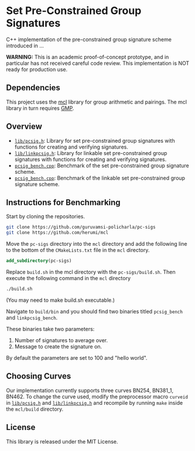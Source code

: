 # Set Pre-Constrained Group Signatures

C++ implementation of the pre-constrained group signature scheme introduced in ...

**WARNING:** This is an academic proof-of-concept prototype, and in particular has not received careful code review. This implementation is NOT ready for production use.

## Dependencies
This project uses the [mcl](https://github.com/herumi/mcl/) library for group arithmetic and pairings. The mcl library in turn requires [GMP](https://gmplib.org/).

## Overview
* [`lib/pcsig.h`](lib/pcsig.h): Library for set pre-constrained group signatures with functions for creating and verifying signatures.
* [`lib/linkpcsig.h`](lib/linkpcsig.h): Library for linkable set pre-constrained group signatures with functions for creating and verifying signatures.
* [`pcsig_bench.cpp`](pcsig_bench.cpp): Benchmark of the set pre-constrained group signature scheme.
* [`pcsig_bench.cpp`](pcsig_bench.cpp): Benchmark of the linkable set pre-constrained group signature scheme.

## Instructions for Benchmarking
Start by cloning the repositories.
```bash
git clone https://github.com/guruvamsi-policharla/pc-sigs
git clone https://github.com/herumi/mcl
```

Move the `pc-sigs` directory into the `mcl` directory and add the following line to the bottom of the `CMakeLists.txt` file in the `mcl` directory.

```cmake
add_subdirectory(pc-sigs)
```

Replace `build.sh` in the mcl directory with the `pc-sigs/build.sh`. Then execute the following command in the `mcl` directory
```bash
./build.sh
```
(You may need to make build.sh executable.)

Navigate to `build/bin` and you should find two binaries titled `pcsig_bench` and `linkpcsig_bench`.

These binaries take two parameters:

1. Number of signatures to average over.
2. Message to create the signature on.

By default the parameters are set to 100 and "hello world".

## Choosing Curves
Our implementation currently supports three curves BN254, BN381_1, BN462. To change the curve used, modify the preprocessor macro `curveid` in [`lib/pcsig.h`](lib/pcsig.h) and [`lib/linkpcsig.h`](lib/linkpcsig.h) and recompile by running `make` inside the `mcl/build` directory.

## License
This library is released under the MIT License.
